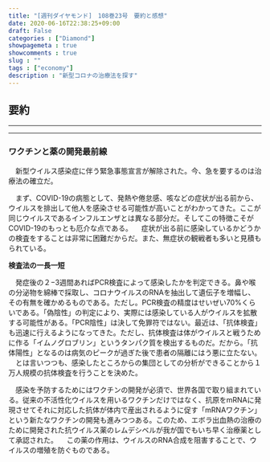 ```yaml
---
title: "[週刊ダイヤモンド]　108巻23号　要約と感想"
date: 2020-06-16T22:38:25+09:00
draft: False
categories : ["Diamond"]
showpagemeta : true
showcomments : true
slug : ""
tags : ["economy"]
description : "新型コロナの治療法を探す"
---
```


## **要約**

***

***

### **ワクチンと薬の開発最前線**

　新型ウイルス感染症に伴う緊急事態宣言が解除された。今、急を要するのは治療法の確立だ。

　まず、COVID-19の病態として、発熱や倦怠感、咳などの症状が出る前から、ウイルスを排出して他人を感染させる可能性が高いことがわかってきた。ここが同じウイルスであるインフルエンザとは異なる部分だ。そしてこの特徴こそがCOVID-19のもっとも厄介な点である。
　症状が出る前に感染しているかどうかの検査をすることは非常に困難だからだ。また、無症状の観戦者も多いと見積もられている。


**検査法の一長一短**


　発症後の２−3週間あればPCR検査によって感染したかを判定できる。鼻や喉の分泌物を綿棒で採取し、コロナウイルスのRNAを抽出して遺伝子を増幅し、その有無を確かめるものである。ただし。PCR検査の精度はせいぜい70%くらいである。「偽陰性」の判定により、実際には感染している人がウイルスを拡散する可能性がある。「PCR陰性」は決して免罪符ではない。最近は、「抗体検査」も迅速に行えるようになってきた。ただし、抗体検査は体がウイルスと戦うために作る「イムノグロブリン」というタンパク質を検出するものだ。だから。「抗体陽性」となるのは病気のピークが過ぎた後で患者の隔離にはう悪に立たない。
　とは言いつつも、感染したところからの集団としての分析ができることから１万人規模の抗体検査を行うことを決めた。

　感染を予防するためにはワクチンの開発が必須で、世界各国で取り組まれている。従来の不活性化ウイルスを用いるワクチンだけではなく、抗原をmRNAに発現させてそれに対応した抗体が体内で産出されるように促す「mRNAワクチン」という新たなワクチンの開発も進みつつある。このため、エボラ出血熱の治療のために開発された抗ウイルス薬のレムデシベルが我が国でもいち早く治療薬として承認された。
　この薬の作用は、ウイルスのRNA合成を阻害することで、ウイルスの増殖を防ぐものである。